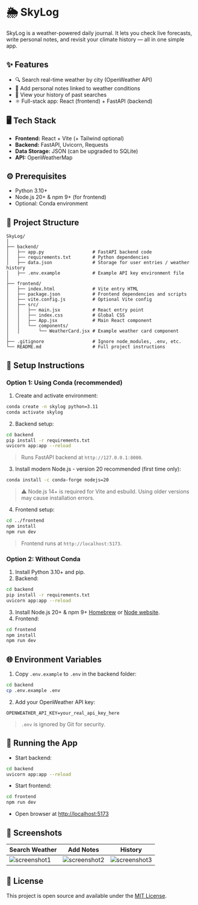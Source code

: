 # 🌦 SkyLog

SkyLog is a weather-powered daily journal. It lets you check live forecasts, write personal notes, and revisit your climate history — all in one simple app.  


## ✨ Features
- 🔍 Search real-time weather by city (OpenWeather API)  
- 📝 Add personal notes linked to weather conditions  
- 📜 View your history of past searches  
- ⚛️ Full-stack app: React (frontend) + FastAPI (backend)  

## 🖥️ Tech Stack
- **Frontend:** React + Vite (+ Tailwind optional)  
- **Backend:** FastAPI, Uvicorn, Requests  
- **Data Storage:** JSON (can be upgraded to SQLite)  
- **API:** OpenWeatherMap  

## ⚙️ Prerequisites
- Python 3.10+  
- Node.js 20+ & npm 9+ (for frontend)  
- Optional: Conda environment 

## 📂 Project Structure
```
SkyLog/
│
├── backend/
│   ├── app.py                  # FastAPI backend code
│   ├── requirements.txt        # Python dependencies
│   ├── data.json               # Storage for user entries / weather history
│   ├── .env.example            # Example API key environment file
│
├── frontend/
│   ├── index.html              # Vite entry HTML
│   ├── package.json            # Frontend dependencies and scripts
│   ├── vite.config.js          # Optional Vite config
│   ├── src/
│   │   ├── main.jsx            # React entry point
│   │   ├── index.css           # Global CSS
│   │   ├── App.jsx             # Main React component
│   │   └── components/
│   │       └── WeatherCard.jsx # Example weather card component
│
├── .gitignore                  # Ignore node_modules, .env, etc.
└── README.md                   # Full project instructions

```

## 🔧 Setup Instructions

### Option 1: Using Conda (recommended)
1. Create and activate environment:
```bash
conda create -n skylog python=3.11
conda activate skylog
```
2. Backend setup:
```bash
cd backend
pip install -r requirements.txt
uvicorn app:app --reload
```
> Runs FastAPI backend at `http://127.0.0.1:8000`.

3. Install modern Node.js - version 20 recommended (first time only):
```bash
conda install -c conda-forge nodejs=20
```
> ⚠️ Node.js 14+ is required for Vite and esbuild. Using older versions may cause installation errors.

4. Frontend setup:
```bash
cd ../frontend
npm install
npm run dev
```
> Frontend runs at `http://localhost:5173`.

### Option 2: Without Conda
1. Install Python 3.10+ and pip.  
2. Backend:
```bash
cd backend
pip install -r requirements.txt
uvicorn app:app --reload
```
3. Install Node.js 20+ & npm 9+ [Homebrew](https://brew.sh/) or [Node website](https://nodejs.org/).  
4. Frontend:
```bash
cd frontend
npm install
npm run dev
```

## 🌐 Environment Variables
1. Copy `.env.example` to `.env` in the backend folder:
```bash
cd backend
cp .env.example .env
```
2. Add your OpenWeather API key:
```env
OPENWEATHER_API_KEY=your_real_api_key_here
```
> `.env` is ignored by Git for security.

## 🚀 Running the App
- Start backend:
```bash
cd backend
uvicorn app:app --reload
```
- Start frontend:
```bash
cd frontend
npm run dev
```
- Open browser at [http://localhost:5173](http://localhost:5173)

## 📸 Screenshots

| Search Weather | Add Notes | History |
|----------------|-----------|---------|
| ![screenshot1](docs/search.png) | ![screenshot2](docs/notes.png) | ![screenshot3](docs/history.png) |

## 📜 License
This project is open source and available under the [MIT License](LICENSE).
